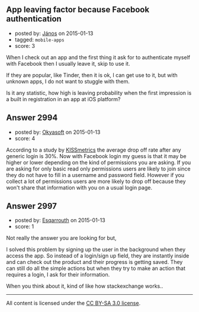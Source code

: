 ## App leaving factor because Facebook authentication

- posted by: [János](https://stackexchange.com/users/85903/j-nos) on 2015-01-13
- tagged: `mobile-apps`
- score: 3

<p>When I check out an app and the first thing it ask for to authenticate myself with Facebook then I usually leave it, skip to use it.</p>

<p>If they are popular, like Tinder, then it is ok, I can get use to it, but with unknown apps, I do not want to stuggle with them. </p>

<p>Is it any statistic, how high is leaving probability when the first impression is a built in registration in an app at iOS platform?</p>



## Answer 2994

- posted by: [Okyasoft](https://stackexchange.com/users/294248/okyasoft) on 2015-01-13
- score: 4

<p>According to a study by <a href="https://blog.kissmetrics.com/first-step-of-checkout/" rel="nofollow">KISSmetrics</a> the average drop off rate after any generic login is 30%. Now with Facebook login my guess is that it may be higher or lower depending on the kind of permissions you are asking. If you are asking for only basic read only permissions users are likely to join since they do not have to fill in a username and password field. However if you collect a lot of permissions users are more likely to drop off because they won't share that information with you on a usual login page.</p>



## Answer 2997

- posted by: [Esqarrouth](https://stackexchange.com/users/3055586/esqarrouth) on 2015-01-13
- score: 1

<p>Not really the answer you are looking for but,</p>

<p>I solved this problem by signing up the user in the background when they access the app. So instead of a login/sign up field, they are instantly inside and can check out the product and their progress is getting saved. They can still do all the simple actions but when they try to make an action that requires a login, I ask for their information.</p>

<p>When you think about it, kind of like how stackexchange works..</p>




---

All content is licensed under the [CC BY-SA 3.0 license](https://creativecommons.org/licenses/by-sa/3.0/).
